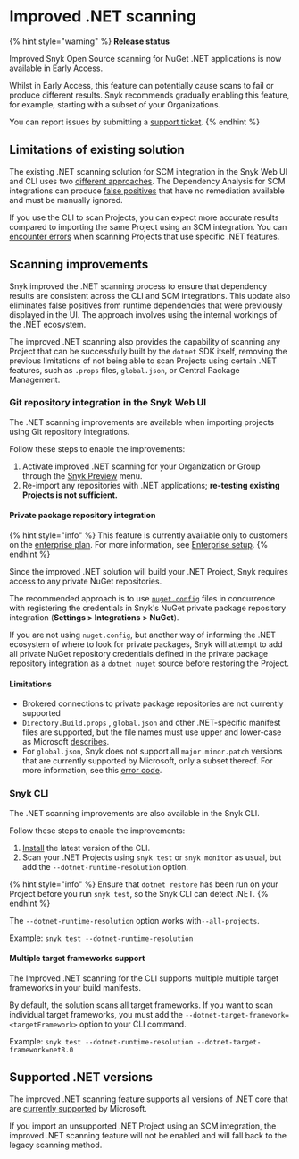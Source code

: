 # Improved .NET scanning

{% hint style="warning" %}
**Release status**&#x20;

Improved Snyk Open Source scanning for NuGet .NET applications is now available in Early Access.&#x20;

Whilst in Early Access, this feature can potentially cause scans to fail or produce different results. Snyk recommends gradually enabling this feature, for example, starting with a subset of your Organizations.

You can report issues by submitting a [support ticket](https://support.snyk.io/hc/en-us/requests/new).
{% endhint %}

## Limitations of existing solution

The existing .NET scanning solution for SCM integration in the Snyk Web UI and CLI uses two [different approaches](../../supported-languages-and-frameworks/.net/best-practices-for-.net.md#dependency-analysis). The Dependency Analysis for SCM integrations can produce [false positives](../../supported-languages-and-frameworks/.net/best-practices-for-.net.md#tackling-vulnerabilities-from-runtime-dependencies) that have no remediation available and must be manually ignored.&#x20;

If you use the CLI to scan Projects, you can expect more accurate results compared to importing the same Project using an SCM integration. You can [encounter errors](../../supported-languages-and-frameworks/.net/troubleshooting-.net.md#not-supported-in-snyk-open-source-for-.net) when scanning Projects that use specific .NET features.

## Scanning improvements

Snyk improved the .NET scanning process to ensure that dependency results are consistent across the CLI and SCM integrations. This update also eliminates false positives from runtime dependencies that were previously displayed in the UI. The approach involves using the internal workings of the .NET ecosystem.

The improved .NET scanning also provides the capability of scanning any Project that can be successfully built by the `dotnet` SDK itself, removing the previous limitations of not being able to scan Projects using certain .NET features, such as `.props` files, `global.json`, or Central Package Management.

### Git repository integration in the Snyk Web UI

The .NET scanning improvements are available when importing projects using Git repository integrations.

Follow these steps to enable the improvements:

1. Activate improved .NET scanning for your Organization or Group through the [Snyk Preview](../../../snyk-admin/snyk-preview.md) menu.
2. Re-import any repositories with .NET applications; **re-testing existing Projects is not sufficient.**

#### Private package repository integration

{% hint style="info" %}
This feature is currently available only to customers on the [enterprise plan](https://snyk.io/plans/). For more information, see [Enterprise setup](https://docs.snyk.io/enterprise-configuration).
{% endhint %}

Since the improved .NET solution will build your .NET Project, Snyk requires access to any private NuGet repositories.&#x20;

The recommended approach is to use [`nuget.config`](https://learn.microsoft.com/en-us/nuget/reference/nuget-config-file) files in concurrence with registering the credentials in Snyk's NuGet private package repository integration (**Settings > Integrations > NuGet**).

If you are not using `nuget.config`, but another way of informing the .NET ecosystem of where to look for private packages, Snyk will attempt to add all private NuGet repository credentials defined in the private package repository integration as a `dotnet nuget` source before restoring the Project.

#### Limitations

* Brokered connections to private package repositories are not currently supported&#x20;
* `Directory.Build.props` , `global.json` and other .NET-specific manifest files are supported, but the file names must use upper and lower-case as Microsoft [describes](https://learn.microsoft.com/en-us/visualstudio/msbuild/customize-by-directory?view=vs-2022#directorybuildprops-and-directorybuildtargets).&#x20;
* For `global.json`, Snyk does not support all `major.minor.patch` versions that are currently supported by Microsoft, only a subset thereof. For more information, see this [error code](https://docs.snyk.io/scan-with-snyk/error-catalog#snyk-os-dotnet-0008).

### Snyk CLI

The .NET scanning improvements are also available in the Snyk CLI.

Follow these steps to enable the improvements:

1. [Install](../../../snyk-cli/install-or-update-the-snyk-cli/) the latest version of the CLI.
2. Scan your .NET Projects using `snyk test` or `snyk monitor` as usual, but add the  `--dotnet-runtime-resolution` option.

{% hint style="info" %}
Ensure that `dotnet restore` has been run on your Project before you run `snyk test`, so the Snyk CLI can detect .NET.
{% endhint %}

The `--dotnet-runtime-resolution` option works with`--all-projects`.

Example: `snyk test --dotnet-runtime-resolution`

#### Multiple target frameworks support

The Improved .NET scanning for the CLI supports multiple multiple target frameworks in your build manifests.&#x20;

By default, the solution scans all target frameworks. If you want to scan individual target frameworks, you must add the `--dotnet-target-framework=<targetFramework>` option to your CLI command.

Example: `snyk test --dotnet-runtime-resolution --dotnet-target-framework=net8.0`

## Supported .NET versions

The improved .NET scanning feature supports all versions of .NET core that are [currently supported](https://dotnet.microsoft.com/en-us/platform/support/policy/dotnet-core) by Microsoft.

If you import an unsupported .NET Project using an SCM integration, the improved .NET scanning feature will not be enabled and will fall back to the legacy scanning method.

